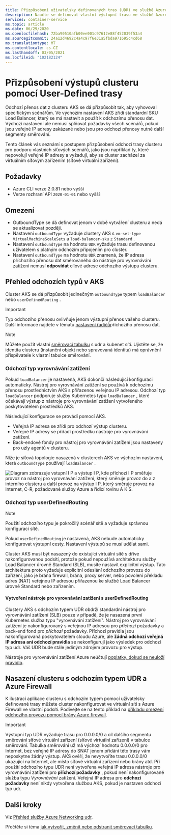 ```yaml
---
title: Přizpůsobení uživatelsky definovaných tras (UDR) ve službě Azure Kubernetes Service (AKS)
description: Naučte se definovat vlastní výstupní trasu ve službě Azure Kubernetes Service (AKS).
services: container-service
ms.topic: article
ms.date: 06/29/2020
ms.openlocfilehash: 72ba90510afb00ee001c97612e88f452039f53a4
ms.sourcegitcommit: 24a12d4692c4a4c97f6e31a5fbda971695c4cd68
ms.translationtype: MT
ms.contentlocale: cs-CZ
ms.lasthandoff: 03/05/2021
ms.locfileid: "102182124"
---
```

# <a name="customize-cluster-egress-with-a-user-defined-route"></a>Přizpůsobení výstupů clusteru pomocí User-Defined trasy

Odchozí přenos dat z clusteru AKS se dá přizpůsobit tak, aby vyhovoval specifickým scénářům. Ve výchozím nastavení AKS zřídí standardní SKU Load Balancer, který se má nastavit a použít k odchozímu přenosu dat. Výchozí nastavení ale nemusí splňovat požadavky všech scénářů, pokud jsou veřejné IP adresy zakázané nebo jsou pro odchozí přenosy nutné další segmenty směrování.

Tento článek vás seznámí s postupem přizpůsobení odchozí trasy clusteru pro podporu vlastních síťových scénářů, jako jsou například ty, které nepovolují veřejné IP adresy a vyžadují, aby se cluster zacházel za virtuálním síťovým zařízením (síťové virtuální zařízení).

## <a name="prerequisites"></a>Požadavky
* Azure CLI verze 2.0.81 nebo vyšší
* Verze rozhraní API `2020-01-01` nebo vyšší


## <a name="limitations"></a>Omezení
* OutboundType se dá definovat jenom v době vytváření clusteru a nedá se aktualizovat později.
* Nastavení `outboundType` vyžaduje clustery AKS s `vm-set-type` `VirtualMachineScaleSets` a `load-balancer-sku` z `Standard` .
* Nastavení `outboundType` na hodnotu `UDR` vyžaduje trasu definovanou uživatelem s platným odchozím připojením pro cluster.
* Nastavení `outboundType` na hodnotu `UDR` znamená, že IP adresa příchozího přenosu dat směrovaného do nástroje pro vyrovnávání zatížení nemusí **odpovídat** cílové adrese odchozího výstupu clusteru.

## <a name="overview-of-outbound-types-in-aks"></a>Přehled odchozích typů v AKS

Cluster AKS se dá přizpůsobit jedinečným `outboundType` typem `loadBalancer` nebo `userDefinedRouting` .

> [!IMPORTANT]
> Typ odchozího přenosu ovlivňuje jenom výstupní přenos vašeho clusteru. Další informace najdete v tématu [nastavení řadičů](ingress-basic.md)příchozího přenosu dat.

> [!NOTE]
> Můžete použít vlastní [směrovací tabulku][byo-route-table] s udr a kubenet sítí. Ujistěte se, že identita clusteru (instanční objekt nebo spravovaná identita) má oprávnění přispěvatele k vlastní tabulce směrování.

### <a name="outbound-type-of-loadbalancer"></a>Odchozí typ vyrovnávání zatížení

Pokud `loadBalancer` je nastavená, AKS dokončí následující konfiguraci automaticky. Nástroj pro vyrovnávání zatížení se používá k odchozímu přenosu prostřednictvím AKS s přiřazenou veřejnou IP adresou. Odchozí typ `loadBalancer` podporuje služby Kubernetes typu `loadBalancer` , které očekávají výstup z nástroje pro vyrovnávání zatížení vytvořeného poskytovatelem prostředků AKS.

Následující konfigurace se provádí pomocí AKS.
   * Veřejná IP adresa se zřídí pro odchozí výstup clusteru.
   * Veřejné IP adresy se přiřadí prostředku nástroje pro vyrovnávání zatížení.
   * Back-endové fondy pro nástroj pro vyrovnávání zatížení jsou nastaveny pro uzly agentů v clusteru.

Níže je síťová topologie nasazená v clusterech AKS ve výchozím nastavení, která `outboundType` používají `loadBalancer` .

![Diagram zobrazuje vstupní I P a výstup I P, kde příchozí I P směřuje provoz na nástroj pro vyrovnávání zatížení, který směruje provoz do a z interního clusteru a další provoz na výstup I P, který směruje provoz na Internet, C-R, požadované služby Azure a řídicí rovinu A K S.](media/egress-outboundtype/outboundtype-lb.png)

### <a name="outbound-type-of-userdefinedrouting"></a>Odchozí typ userDefinedRouting

> [!NOTE]
> Použití odchozího typu je pokročilý scénář sítě a vyžaduje správnou konfiguraci sítě.

Pokud `userDefinedRouting` je nastavená, AKS nebude automaticky konfigurovat výstupní cesty. Nastavení výstupů se musí udělat sami.

Cluster AKS musí být nasazený do existující virtuální sítě s dříve nakonfigurovanou podsítí, protože pokud nepoužívá architekturu služby Load Balancer úrovně Standard (SLB), musíte nastavit explicitní výstup. Tato architektura proto vyžaduje explicitní odeslání odchozího provozu do zařízení, jako je brána firewall, brána, proxy server, nebo povolení překladu adres (NAT) veřejnou IP adresou přiřazenou ke službě Load Balancer úrovně Standard nebo zařízením.

#### <a name="load-balancer-creation-with-userdefinedrouting"></a>Vytvoření nástroje pro vyrovnávání zatížení s userDefinedRouting

Clustery AKS s odchozím typem UDR obdrží standardní nástroj pro vyrovnávání zatížení (SLB) pouze v případě, že je nasazená první Kubernetes služba typu "vyrovnávání zatížení". Nástroj pro vyrovnávání zatížení je nakonfigurovaný s veřejnou IP adresou pro *příchozí* požadavky a back-end fond pro *příchozí* požadavky. Příchozí pravidla jsou nakonfigurovaná poskytovatelem cloudu Azure, ale **žádná odchozí veřejná IP adresa ani odchozí pravidla** se nekonfigurují jako výsledek pro odchozí typ udr. Váš UDR bude stále jediným zdrojem provozu pro výstup.

Nástroje pro vyrovnávání zatížení Azure neúčtují [poplatky, dokud se neuloží pravidlo](https://azure.microsoft.com/pricing/details/load-balancer/).

## <a name="deploy-a-cluster-with-outbound-type-of-udr-and-azure-firewall"></a>Nasazení clusteru s odchozím typem UDR a Azure Firewall

K ilustraci aplikace clusteru s odchozím typem pomocí uživatelsky definované trasy můžete cluster nakonfigurovat ve virtuální síti s Azure Firewall ve vlastní podsíti. Podívejte se na tento příklad na [příkladu omezení odchozího provozu pomocí brány Azure firewall](limit-egress-traffic.md#restrict-egress-traffic-using-azure-firewall).

> [!IMPORTANT]
> Výstupní typ UDR vyžaduje trasu pro 0.0.0.0/0 a cíl dalšího segmentu směrování síťové virtuální zařízení (síťové virtuální zařízení) v tabulce směrování.
> Tabulka směrování už má výchozí hodnotu 0.0.0.0/0 pro Internet, bez veřejné IP adresy do SNAT jenom přidání této trasy vám neposkytne žádný výstup. AKS ověří, že nevytvoříte trasu 0.0.0.0/0 ukazující na Internet, ale místo síťové virtuální zařízení nebo brány atd. Při použití odchozího typu UDR není vytvořena veřejná IP adresa nástroje pro vyrovnávání zatížení pro **příchozí požadavky** , pokud není nakonfigurované služba typu *Vyrovnávání* zatížení. Veřejná IP adresa pro **odchozí požadavky** není nikdy vytvořena službou AKS, pokud je nastaven odchozí typ udr.

## <a name="next-steps"></a>Další kroky

Viz [Přehled služby Azure Networking udr](../virtual-network/virtual-networks-udr-overview.md).

Přečtěte si téma [jak vytvořit, změnit nebo odstranit směrovací tabulku](../virtual-network/manage-route-table.md).

<!-- LINKS - internal -->
[az-aks-get-credentials]: /cli/azure/aks#az-aks-get-credentials
[byo-route-table]: configure-kubenet.md#bring-your-own-subnet-and-route-table-with-kubenet
